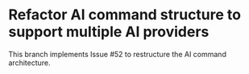 # Refactor AI command structure to support multiple AI providers

This branch implements Issue #52 to restructure the AI command architecture.
